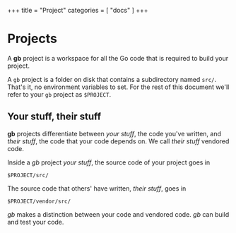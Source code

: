 +++
title = "Project"
categories = [ "docs" ]
+++
# Projects

A <b>gb</b> project is a workspace for all the Go code that is required to build your project.

A <code>gb</code> project is a folder on disk that contains a subdirectory named <code>src/</code>. That's it, no environment variables to set. For the rest of this document we'll refer to your <code>gb</code> project as <code>$PROJECT</code>.

## Your stuff, their stuff

<b>gb</b> projects differentiate between _your stuff_, the code you've written, and _their stuff_, the code that your code depends on. We call _their stuff_ vendored code. 

Inside a *gb* project _your stuff_, the source code of your project goes in 

    $PROJECT/src/

The source code that others' have written, _their stuff_, goes in

    $PROJECT/vendor/src/

*gb* makes a distinction between your code and vendored code. *gb* can build and test your code.

